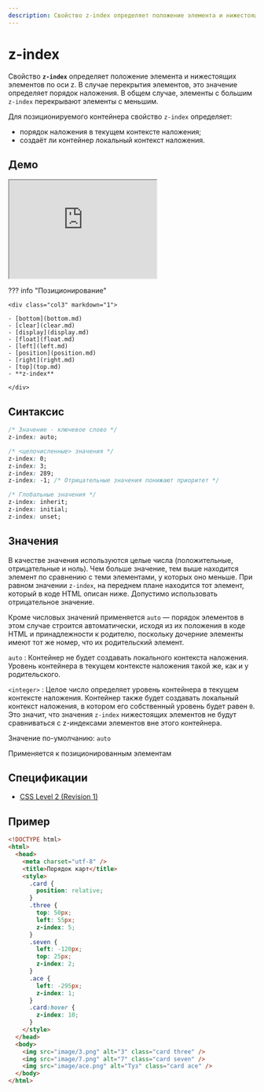 ```yaml
---
description: Свойство z-index определяет положение элемента и нижестоящих элементов по оси z
---
```


# z-index

Свойство **`z-index`** определяет положение элемента и нижестоящих элементов по оси z. В случае перекрытия элементов, это значение определяет порядок наложения. В общем случае, элементы с большим `z-index` перекрывают элементы с меньшим.

Для позиционируемого контейнера свойство `z-index` определяет:

- порядок наложения в текущем контексте наложения;
- создаёт ли контейнер локальный контекст наложения.

## Демо

<iframe class="interactive is-default-height" height="200" src="https://interactive-examples.mdn.mozilla.net/pages/css/z-index.html" title="MDN Web Docs Interactive Example" loading="lazy" data-readystate="complete"></iframe>

??? info "Позиционирование"

    <div class="col3" markdown="1">

    - [bottom](bottom.md)
    - [clear](clear.md)
    - [display](display.md)
    - [float](float.md)
    - [left](left.md)
    - [position](position.md)
    - [right](right.md)
    - [top](top.md)
    - **z-index**

    </div>

## Синтаксис

```css
/* Значение - ключевое слово */
z-index: auto;

/* <целочисленные> значения */
z-index: 0;
z-index: 3;
z-index: 289;
z-index: -1; /* Отрицательные значения понижают приоритет */

/* Глобальные значения */
z-index: inherit;
z-index: initial;
z-index: unset;
```

## Значения

В качестве значения используются целые числа (положительные, отрицательные и ноль). Чем больше значение, тем выше находится элемент по сравнению с теми элементами, у которых оно меньше. При равном значении `z-index`, на переднем плане находится тот элемент, который в коде HTML описан ниже. Допустимо использовать отрицательное значение.

Кроме числовых значений применяется `auto` — порядок элементов в этом случае строится автоматически, исходя из их положения в коде HTML и принадлежности к родителю, поскольку дочерние элементы имеют тот же номер, что их родительский элемент.

`auto`
: Контейнер не будет создавать локального контекста наложения. Уровень контейнера в текущем контексте наложения такой же, как и у родительского.

`<integer>`
: Целое число определяет уровень контейнера в текущем контексте наложения. Контейнер также будет создавать локальный контекст наложения, в котором его собственный уровень будет равен `0`. Это значит, что значения `z-index` нижестоящих элементов не будут сравниваться с z-индексами элементов вне этого контейнера.

Значение по-умолчанию: `auto`

Применяется к позиционированным элементам

## Спецификации

- [CSS Level 2 (Revision 1)](http://www.w3.org/TR/CSS2/visuren.html#z-index)

## Пример

```html
<!DOCTYPE html>
<html>
  <head>
    <meta charset="utf-8" />
    <title>Порядок карт</title>
    <style>
      .card {
        position: relative;
      }
      .three {
        top: 50px;
        left: 55px;
        z-index: 5;
      }
      .seven {
        left: -120px;
        top: 25px;
        z-index: 2;
      }
      .ace {
        left: -295px;
        z-index: 1;
      }
      .card:hover {
        z-index: 10;
      }
    </style>
  </head>
  <body>
    <img src="image/3.png" alt="3" class="card three" />
    <img src="image/7.png" alt="7" class="card seven" />
    <img src="image/ace.png" alt="Туз" class="card ace" />
  </body>
</html>
```
